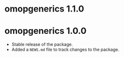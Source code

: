# omopgenerics 1.1.0

# omopgenerics 1.0.0

* Stable release of the package.
* Added a `NEWS.md` file to track changes to the package.
